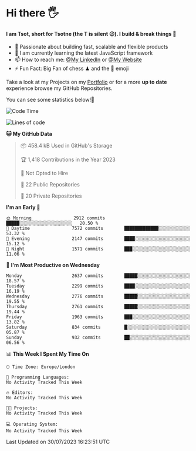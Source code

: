 # Hi there :raised_hand_with_fingers_splayed:
#### I am Tsot, short for Tsotne (the T is silent :wink:). I build & break things :space_invader:
- :telescope: Passionate about building fast, scalable and flexible products
- :seedling: I am currently learning the latest JavaScript framework 
- :mailbox: How to reach me: [@My LinkedIn](https://www.linkedin.com/in/tsotne-gvadzabia/) or [@My Website](https://tsotne.co.uk/contact)
- :zap: Fun Fact: Big Fan of chess ♟ and the 👾 emoji

Take a look at my Projects on my [Portfolio](https://tsotne.co.uk/) or for a more **up to date** experience browse my GitHub Repositories.

You can see some statistics below!:space_invader:
<!--START_SECTION:waka-->
![Code Time](http://img.shields.io/badge/Code%20Time-761%20hrs%202%20mins-blue)

![Lines of code](https://img.shields.io/badge/From%20Hello%20World%20I%27ve%20Written-6.8%20million%20lines%20of%20code-blue)

**🐱 My GitHub Data** 

> 📦 458.4 kB Used in GitHub's Storage 
 > 
> 🏆 1,418 Contributions in the Year 2023
 > 
> 🚫 Not Opted to Hire
 > 
> 📜 22 Public Repositories 
 > 
> 🔑 20 Private Repositories 
 > 
**I'm an Early 🐤** 

```text
🌞 Morning                2912 commits        █████░░░░░░░░░░░░░░░░░░░░   20.50 % 
🌆 Daytime                7572 commits        █████████████░░░░░░░░░░░░   53.32 % 
🌃 Evening                2147 commits        ████░░░░░░░░░░░░░░░░░░░░░   15.12 % 
🌙 Night                  1571 commits        ███░░░░░░░░░░░░░░░░░░░░░░   11.06 % 
```
📅 **I'm Most Productive on Wednesday** 

```text
Monday                   2637 commits        █████░░░░░░░░░░░░░░░░░░░░   18.57 % 
Tuesday                  2299 commits        ████░░░░░░░░░░░░░░░░░░░░░   16.19 % 
Wednesday                2776 commits        █████░░░░░░░░░░░░░░░░░░░░   19.55 % 
Thursday                 2761 commits        █████░░░░░░░░░░░░░░░░░░░░   19.44 % 
Friday                   1963 commits        ███░░░░░░░░░░░░░░░░░░░░░░   13.82 % 
Saturday                 834 commits         █░░░░░░░░░░░░░░░░░░░░░░░░   05.87 % 
Sunday                   932 commits         ██░░░░░░░░░░░░░░░░░░░░░░░   06.56 % 
```


📊 **This Week I Spent My Time On** 

```text
🕑︎ Time Zone: Europe/London

💬 Programming Languages: 
No Activity Tracked This Week

🔥 Editors: 
No Activity Tracked This Week

🐱‍💻 Projects: 
No Activity Tracked This Week

💻 Operating System: 
No Activity Tracked This Week
```


 Last Updated on 30/07/2023 16:23:51 UTC
<!--END_SECTION:waka-->
